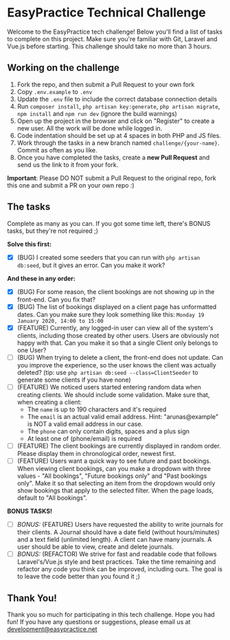 # EasyPractice Technical Challenge

Welcome to the EasyPractice tech challenge! Below you'll find a list of tasks to complete on this project. Make sure you're familiar with Git, Laravel and Vue.js before starting. This challenge should take no more than 3 hours.

## Working on the challenge

1. Fork the repo, and then submit a Pull Request to your own fork
2. Copy `.env.example` to `.env`
3. Update the `.env` file to include the correct database connection details
4. Run `composer install`, `php artisan key:generate`, `php artisan migrate`, `npm install` and `npm run dev` (ignore the build warnings)
5. Open up the project in the browser and click on "Register" to create a new user. All the work will be done while logged in.
6. Code indentation should be set up at 4 spaces in both PHP and JS files.
7. Work through the tasks in a new branch named `challenge/{your-name}`. Commit as often as you like.
8. Once you have completed the tasks, create a **new Pull Request** and send us the link to it from your fork.

**Important**: Please DO NOT submit a Pull Request to the original repo, fork this one and submit a PR on your own repo :)

## The tasks

Complete as many as you can. If you got some time left, there's BONUS tasks, but they're not required ;)

**Solve this first:**
- [X] (BUG) I created some seeders that you can run with `php artisan db:seed`, but it gives an error. Can you make it work?

**And these in any order:**
- [X] (BUG) For some reason, the client bookings are not showing up in the front-end. Can you fix that?
- [X] (BUG) The list of bookings displayed on a client page has unformatted dates. Can you make sure they look something like this: `Monday 19 January 2020, 14:00 to 15:00`
- [X] (FEATURE) Currently, any logged-in user can view all of the system's clients, including those created by other users. Users are obviously not happy with that. Can you make it so that a single Client only belongs to one User?
- [ ] (BUG) When trying to delete a client, the front-end does not update. Can you improve the experience, so the user knows the client was actually deleted? (tip: use `php artisan db:seed --class=ClientSeeder` to generate some clients if you have none)
- [ ] (FEATURE) We noticed users started entering random data when creating clients. We should include some validation. Make sure that, when creating a client:
  - The `name` is up to 190 characters and it's required
  - The `email` is an actual valid email address. Hint: "arunas@example" is NOT a valid email address in our case.
  - The `phone` can only contain digits, spaces and a plus sign
  - At least one of (phone/email) is required
- [ ] (FEATURE) The client bookings are currently displayed in random order. Please display them in chronological order, newest first.
- [ ] (FEATURE) Users want a quick way to see future and past bookings. When viewing client bookings, can you make a dropdown with three values - "All bookings", "Future bookings only" and "Past bookings only". Make it so that selecting an item from the dropdown would only show bookings that apply to the selected filter. When the page loads, default to "All bookings".

**BONUS TASKS!**
- [ ] *BONUS:* (FEATURE) Users have requested the ability to write journals for their clients. A Journal should have a date field (without hours/minutes) and a text field (unlimited length). A client can have many journals. A user should be able to view, create and delete journals.
- [ ] *BONUS:* (REFACTOR) We strive for fast and readable code that follows Laravel's/Vue.js style and best practices. Take the time remaining and refactor any code you think can be improved, including ours. The goal is to leave the code better than you found it ;)

## Thank You!

Thank you so much for participating in this tech challenge. Hope you had fun! If you have any questions or suggestions, please email us at development@easypractice.net
